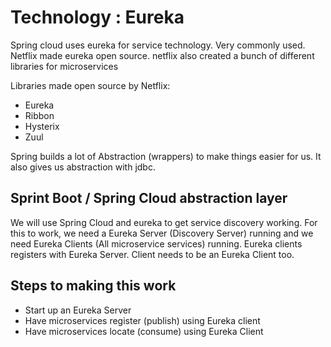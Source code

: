 # Technology : Eureka

Spring cloud uses eureka for service technology. Very commonly used.
Netflix made eureka open source.
netflix also created a bunch of different libraries for microservices

Libraries made open source by Netflix:
- Eureka
- Ribbon
- Hysterix
- Zuul

Spring builds a lot of Abstraction (wrappers) to make things easier for us.
It also gives us abstraction with jdbc.

## Sprint Boot / Spring Cloud abstraction layer
We will use Spring Cloud and eureka to get service discovery working.
For this to work, we need a Eureka Server (Discovery Server) running and we need Eureka Clients (All microservice services) running.
Eureka clients registers with Eureka Server.
Client needs to be an Eureka Client too.

## Steps to making this work
- Start up an Eureka Server
- Have microservices register (publish) using Eureka client
- Have microservices locate (consume) using Eureka Client

